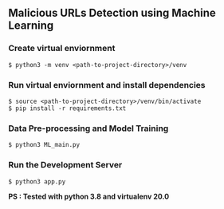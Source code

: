 ## Malicious URLs Detection using Machine Learning

### Create virtual enviornment
```
$ python3 -m venv <path-to-project-directory>/venv
```

### Run virtual enviornment and install dependencies
```
$ source <path-to-project-directory>/venv/bin/activate
$ pip install -r requirements.txt
```

### Data Pre-processing and Model Training
```
$ python3 ML_main.py
```

### Run the Development Server
```
$ python3 app.py
```

**PS : Tested with python 3.8 and virtualenv 20.0**
